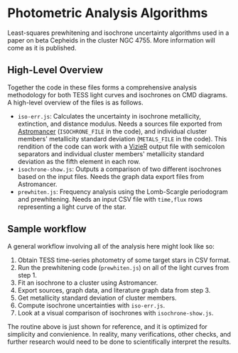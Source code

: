 # Photometric Analysis Algorithms

Least-squares prewhitening and isochrone uncertainty algorithms used in a paper on beta Cepheids in the cluster NGC 4755. More information will come as it is published.

## High-Level Overview
Together the code in these files forms a comprehensive analysis methodology for both TESS light curves and isochrones on CMD diagrams. A high-level overview of the files is as follows.

* `iso-err.js`: Calculates the uncertainty in isochrone metallicity, extinction, and distance modulus. Needs a sources file exported from [Astromancer](https://astromancer.skynet.unc.edu/cluster) (`ISOCHRONE_FILE` in the code), and individual cluster members' metallicity standard deviation (`METALS_FILE` in the code). This rendition of the code can work with a [VizieR](https://vizier.cds.unistra.fr/) output file with semicolon separators and individual cluster members' metallicity standard deviation as the fifth element in each row.
* `isochrone-show.js`: Outputs a comparison of two different isochrones based on the input files. Needs the graph data export files from Astromancer.
* `prewhiten.js`: Frequency analysis using the Lomb-Scargle periodogram and prewhitening. Needs an input CSV file with `time,flux` rows representing a light curve of the star.

## Sample workflow

A general workflow involving all of the analysis here might look like so:

1. Obtain TESS time-series photometry of some target stars in CSV format.
2. Run the prewhitening code (`prewhiten.js`) on all of the light curves from step 1.
3. Fit an isochrone to a cluster using Astromancer.
4. Export sources, graph data, and literature graph data from step 3.
5. Get metallicity standard deviation of cluster members.
6. Compute isochrone uncertainties with `iso-err.js`.
7. Look at a visual comparison of isochrones with `isochrone-show.js`.

The routine above is just shown for reference, and it is optimized for simplicity and convienience. In reality, many verifications, other checks, and further research would need to be done to scientifically interpret the results.
